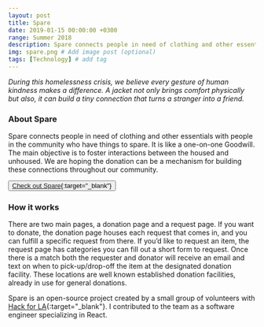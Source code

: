 ```yaml
---
layout: post
title: Spare
date: 2019-01-15 00:00:00 +0300
range: Summer 2018
description: Spare connects people in need of clothing and other essentials with people in the community who have things to spare.
img: spare.png # Add image post (optional)
tags: [Technology] # add tag
---
```


_During this homelessness crisis, we believe every gesture of human kindness makes a difference. A jacket not only brings comfort physically but also, it can build a tiny connection that turns a stranger into a friend._

### About Spare

Spare connects people in need of clothing and other essentials with people in the community who have things to spare. It is like a one-on-one Goodwill. The main objective is to foster interactions between the housed and unhoused. We are hoping the donation can be a mechanism for building these connections throughout our community.

<button class="button">[Check out Spare](https://www.whatcanyouspare.org/){:target="\_blank"}</button>

### How it works

There are two main pages, a donation page and a request page. If you want to donate, the donation page houses each request that comes in, and you can fulfill a specific request from there. If you’d like to request an item, the request page has categories you can fill out a short form to request. Once there is a match both the requester and donator will receive an email and text on when to pick-up/drop-off the item at the designated donation facility. These locations are well known established donation facilities, already in use for general donations.

Spare is an open-source project created by a small group of volunteers with [Hack for LA](http://www.hackforla.org/){:target="\_blank"}. I contributed to the team as a software engineer specializing in React.
